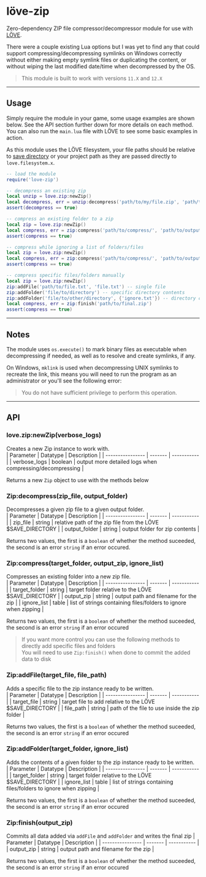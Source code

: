 # löve-zip  
Zero-dependency ZIP file compressor/decompressor module for use with [LÖVE](https://github.com/love2d/love).

There were a couple existing Lua options but I was yet to find any that could support compressing/decompressing symlinks on Windows correctly without either making empty symlink files or duplicating the content, or without wiping the last modified date/time when decompressed by the OS.

> This module is built to work with versions `11.X` and `12.X`

---

## Usage
Simply require the module in your game, some usage examples are shown below. See the API section further down for more details on each method. You can also run the `main.lua` file with LÖVE to see some basic examples in action.

As this module uses the LÖVE filesystem, your file paths should be relative to [save directory](https://love2d.org/wiki/love.filesystem.getSaveDirectory) or your project path as they are passed directly to `love.filesystem.x`.

```lua
-- load the module
require('love-zip')

-- decompress an existing zip
local unzip = love.zip:newZip()
local decompress, err = unzip:decompress('path/to/my/file.zip', 'path/to/output/')
assert(decompress == true)

-- compress an existing folder to a zip
local zip = love.zip:newZip()
local compress, err = zip:compress('path/to/compress/', 'path/to/output/file.zip')
assert(compress == true)

-- compress while ignoring a list of folders/files
local zip = love.zip:newZip()
local compress, err = zip:compress('path/to/compress/', 'path/to/output/file.zip', {'.DS_Store', 'dist', '.gitignore'})
assert(compress == true)

-- compress specific files/folders manually
local zip = love.zip:newZip()
zip:addFile('path/to/file.txt', 'file.txt') -- single file 
zip:addFolder('file/to/directory') -- specific directory contents
zip:addFolder('file/to/other/directory', {'ignore.txt'}) -- directory contents with ignore list
local compress, err = zip:finish('path/to/final.zip')
assert(compress == true)
```

---

## Notes
The module uses `os.execute()` to mark binary files as executable when decompressing if needed, as well as to resolve and create symlinks, if any.

On Windows, `mklink` is used when decompressing UNIX symlinks to recreate the link, this means you will need to run the program as an administrator or you'll see the following error:  
> You do not have sufficient privilege to perform this operation.

---

## API

### love.zip:newZip(verbose_logs)
Creates a new Zip instance to work with.  
| Parameter        | Datatype | Description |
| ---------------- | -------  | ----------- | 
| verbose_logs     | boolean  | output more detailed logs when compressing/decompressing |

Returns a new `Zip` object to use with the methods below

### Zip:decompress(zip_file, output_folder)
Decompresses a given zip file to a given output folder.  
| Parameter        | Datatype | Description |
| ---------------- | -------  | ----------- | 
| zip_file         | string   | relative path of the zip file from the LÖVE $SAVE_DIRECTORY |
| output_folder    | string   | output folder for zip contents |

Returns two values, the first is a `boolean` of whether the method suceeded, the second is an error `string` if an error occured.  

### Zip:compress(target_folder, output_zip, ignore_list)
Compresses an existing folder into a new zip file.  
| Parameter        | Datatype | Description |
| ---------------- | -------  | ----------- | 
| target_folder    | string   | target folder relative to the LÖVE $SAVE_DIRECTORY |
| output_zip       | string   | output path and filename for the zip |
| ignore_list      | table    | list of strings containing files/folders to ignore when zipping |

Returns two values, the first is a `boolean` of whether the method suceeded, the second is an error `string` if an error occured

> If you want more control you can use the following methods to directly add specific files and folders  
> You will need to use `Zip:finish()` when done to commit the added data to disk

### Zip:addFile(target_file, file_path)
Adds a specific file to the zip instance ready to be written.  
| Parameter        | Datatype | Description |
| ---------------- | -------  | ----------- | 
| target_file      | string   | target file to add relative to the LÖVE $SAVE_DIRECTORY |
| file_path        | string   | path of the file to use inside the zip folder |

Returns two values, the first is a `boolean` of whether the method suceeded, the second is an error `string` if an error occured

### Zip:addFolder(target_folder, ignore_list)
Adds the contents of a given folder to the zip instance ready to be written.   
| Parameter        | Datatype | Description |
| ---------------- | -------  | ----------- | 
| target_folder    | string   | target folder relative to the LÖVE $SAVE_DIRECTORY |
| ignore_list      | table    | list of strings containing files/folders to ignore when zipping |

Returns two values, the first is a `boolean` of whether the method suceeded, the second is an error `string` if an error occured

### Zip:finish(output_zip)
Commits all data added via `addFile` and `addFolder` and writes the final zip
| Parameter        | Datatype | Description |
| ---------------- | -------  | ----------- | 
| output_zip       | string   | output path and filename for the zip |

Returns two values, the first is a `boolean` of whether the method suceeded, the second is an error `string` if an error occured
